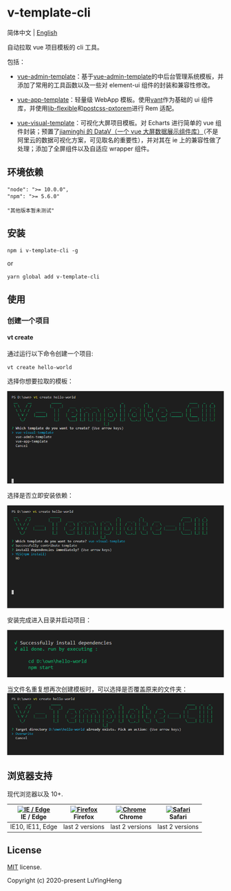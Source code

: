 # v-template-cli

简体中文 | [English](./README.md)

自动拉取 vue 项目模板的 cli 工具。

包括：

- [vue-admin-template](https://github.com/lyhmyd1211/v-templates/tree/admin)：基于[vue-admin-template](https://github.com/PanJiaChen/vue-admin-template)的中后台管理系统模板，并添加了常用的工具函数以及一些对 element-ui 组件的封装和兼容性修改。

* [vue-app-template](https://github.com/lyhmyd1211/v-templates/tree/app)：轻量级 WebApp 模板。使用[vant](https://youzan.github.io/vant/#/)作为基础的 ui 组件库，并使用[lib-flexible](https://github.com/amfe/lib-flexible/)和[postcss-pxtorem](https://github.com/cuth/postcss-pxtorem)进行 Rem 适配。

- [vue-visual-template](https://github.com/lyhmyd1211/v-templates/tree/visual)：可视化大屏项目模板。对 Echarts 进行简单的 vue 组件封装；预置了[jiaminghi 的 DataV（一个 vue 大屏数据展示组件库）](http://datav.jiaminghi.com/)（不是阿里云的数据可视化方案，可见取名的重要性），并对其在 ie 上的兼容性做了处理；添加了全屏组件以及自适应 wrapper 组件。

## 环境依赖

```
"node": ">= 10.0.0",
"npm": ">= 5.6.0"

"其他版本暂未测试"
```

## 安装

```
npm i v-template-cli -g
```

or

```
yarn global add v-template-cli
```

## 使用

### 创建一个项目

#### vt create

通过运行以下命令创建一个项目:

```
vt create hello-world
```

选择你想要拉取的模板：

![选择你想要拉取的模板](https://github.com/lyhmyd1211/pictures/blob/master/cli1.png?raw=true)

选择是否立即安装依赖：

![选择是否立即安装依赖](https://github.com/lyhmyd1211/pictures/blob/master/cli2.png?raw=true)

安装完成进入目录并启动项目：

![安装完成进入目录并启动项目](https://github.com/lyhmyd1211/pictures/blob/master/cli3.png?raw=true)

当文件名重复想再次创建模板时，可以选择是否覆盖原来的文件夹：
![选择是否覆盖原来的文件夹](https://github.com/lyhmyd1211/pictures/blob/master/cli4.png?raw=true)

## 浏览器支持

现代浏览器以及 10+.

| [<img src="https://raw.githubusercontent.com/alrra/browser-logos/master/src/edge/edge_48x48.png" alt="IE / Edge" width="24px" height="24px" />](http://godban.github.io/browsers-support-badges/)</br>IE / Edge | [<img src="https://raw.githubusercontent.com/alrra/browser-logos/master/src/firefox/firefox_48x48.png" alt="Firefox" width="24px" height="24px" />](http://godban.github.io/browsers-support-badges/)</br>Firefox | [<img src="https://raw.githubusercontent.com/alrra/browser-logos/master/src/chrome/chrome_48x48.png" alt="Chrome" width="24px" height="24px" />](http://godban.github.io/browsers-support-badges/)</br>Chrome | [<img src="https://raw.githubusercontent.com/alrra/browser-logos/master/src/safari/safari_48x48.png" alt="Safari" width="24px" height="24px" />](http://godban.github.io/browsers-support-badges/)</br>Safari |
| --------------------------------------------------------------------------------------------------------------------------------------------------------------------------------------------------------------- | ----------------------------------------------------------------------------------------------------------------------------------------------------------------------------------------------------------------- | ------------------------------------------------------------------------------------------------------------------------------------------------------------------------------------------------------------- | ------------------------------------------------------------------------------------------------------------------------------------------------------------------------------------------------------------- |
| IE10, IE11, Edge                                                                                                                                                                                                | last 2 versions                                                                                                                                                                                                   | last 2 versions                                                                                                                                                                                               | last 2 versions                                                                                                                                                                                               |

## License

[MIT](https://github.com/PanJiaChen/vue-admin-template/blob/master/LICENSE) license.

Copyright (c) 2020-present LuYingHeng
